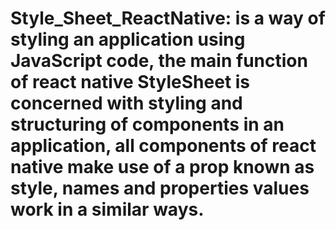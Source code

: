 # Style_Sheet_ReactNative: is a way of styling an application using JavaScript code, the main function of react native StyleSheet is concerned with styling and structuring of components in an application, all components of react native make use of a prop known as style, names and properties values work in a similar ways.
